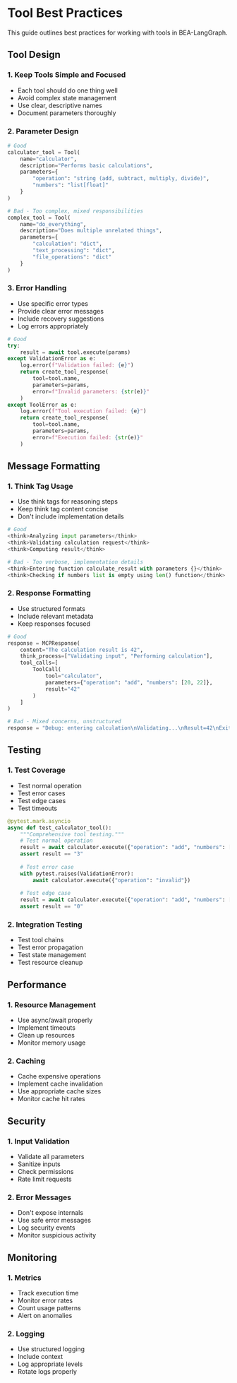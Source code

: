 # Tool Best Practices

This guide outlines best practices for working with tools in BEA-LangGraph.

## Tool Design

### 1. Keep Tools Simple and Focused
- Each tool should do one thing well
- Avoid complex state management
- Use clear, descriptive names
- Document parameters thoroughly

### 2. Parameter Design
```python
# Good
calculator_tool = Tool(
    name="calculator",
    description="Performs basic calculations",
    parameters={
        "operation": "string (add, subtract, multiply, divide)",
        "numbers": "list[float]"
    }
)

# Bad - Too complex, mixed responsibilities
complex_tool = Tool(
    name="do_everything",
    description="Does multiple unrelated things",
    parameters={
        "calculation": "dict",
        "text_processing": "dict",
        "file_operations": "dict"
    }
)
```

### 3. Error Handling
- Use specific error types
- Provide clear error messages
- Include recovery suggestions
- Log errors appropriately

```python
# Good
try:
    result = await tool.execute(params)
except ValidationError as e:
    log.error(f"Validation failed: {e}")
    return create_tool_response(
        tool=tool.name,
        parameters=params,
        error=f"Invalid parameters: {str(e)}"
    )
except ToolError as e:
    log.error(f"Tool execution failed: {e}")
    return create_tool_response(
        tool=tool.name,
        parameters=params,
        error=f"Execution failed: {str(e)}"
    )
```

## Message Formatting

### 1. Think Tag Usage
- Use think tags for reasoning steps
- Keep think tag content concise
- Don't include implementation details

```python
# Good
<think>Analyzing input parameters</think>
<think>Validating calculation request</think>
<think>Computing result</think>

# Bad - Too verbose, implementation details
<think>Entering function calculate_result with parameters {}</think>
<think>Checking if numbers list is empty using len() function</think>
```

### 2. Response Formatting
- Use structured formats
- Include relevant metadata
- Keep responses focused

```python
# Good
response = MCPResponse(
    content="The calculation result is 42",
    think_process=["Validating input", "Performing calculation"],
    tool_calls=[
        ToolCall(
            tool="calculator",
            parameters={"operation": "add", "numbers": [20, 22]},
            result="42"
        )
    ]
)

# Bad - Mixed concerns, unstructured
response = "Debug: entering calculation\nValidating...\nResult=42\nExiting..."
```

## Testing

### 1. Test Coverage
- Test normal operation
- Test error cases
- Test edge cases
- Test timeouts

```python
@pytest.mark.asyncio
async def test_calculator_tool():
    """Comprehensive tool testing."""
    # Test normal operation
    result = await calculator.execute({"operation": "add", "numbers": [1, 2]})
    assert result == "3"
    
    # Test error case
    with pytest.raises(ValidationError):
        await calculator.execute({"operation": "invalid"})
    
    # Test edge case
    result = await calculator.execute({"operation": "add", "numbers": []})
    assert result == "0"
```

### 2. Integration Testing
- Test tool chains
- Test error propagation
- Test state management
- Test resource cleanup

## Performance

### 1. Resource Management
- Use async/await properly
- Implement timeouts
- Clean up resources
- Monitor memory usage

### 2. Caching
- Cache expensive operations
- Implement cache invalidation
- Use appropriate cache sizes
- Monitor cache hit rates

## Security

### 1. Input Validation
- Validate all parameters
- Sanitize inputs
- Check permissions
- Rate limit requests

### 2. Error Messages
- Don't expose internals
- Use safe error messages
- Log security events
- Monitor suspicious activity

## Monitoring

### 1. Metrics
- Track execution time
- Monitor error rates
- Count usage patterns
- Alert on anomalies

### 2. Logging
- Use structured logging
- Include context
- Log appropriate levels
- Rotate logs properly
